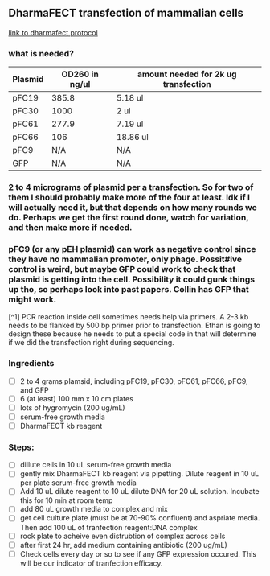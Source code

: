 ## DharmaFECT transfection of mammalian cells
[link to dharmafect protocol](https://horizondiscovery.com/-/media/Files/Horizon/resources/Protocols/dharmafect-kb-protocol.pdf)
### what is needed? 
| Plasmid | OD260 in ng/ul| amount needed for 2k ug transfection |
|--------|--------|-------|
| pFC19 | 385.8 |5.18 ul | 
| pFC30 | 1000 | 2 ul |
| pFC61 | 277.9 |7.19 ul |
| pFC66 | 106 | 18.86 ul |
| pFC9 | N/A | N/A | 
| GFP | N/A | N/A | 
### 2 to 4 micrograms of plasmid per a transfection. So for two of them I should probably make more of the four at least. Idk if I will actually need it, but that depends on how many rounds we do. Perhaps we get the first round done, watch for variation, and then make more if needed.
### pFC9 (or any pEH plasmid) can work as negative control since they have no mammalian promoter, only phage. Possit#ive control is weird, but maybe GFP could work to check that plasmid is getting into the cell. Possibility it could gunk things up tho, so perhaps look into past papers. Collin has GFP that might work. 
[^1] PCR reaction inside cell sometimes needs help via primers. A 2-3 kb needs to be flanked by 500 bp primer prior to transfection. Ethan is going to design these because he needs to put a special code in that will determine if we did the transfection right during sequencing. 
### Ingredients 
- [ ] 2 to 4 grams plamsid, including pFC19, pFC30, pFC61, pFC66, pFC9, and GFP 
- [ ] 6 (at least) 100 mm x 10 cm plates 
- [ ] lots of hygromycin (200 ug/mL) 
- [ ] serum-free growth media 
- [ ] DharmaFECT kb reagent 

### Steps: 
- [ ] dillute cells in 10 uL serum-free growth media
- [ ] gently mix DharmaFECT kb reagent via pipetting. Dilute reagent in 10 uL per plate serum-free growth media 
- [ ] Add 10 uL dilute reagent to 10 uL dilute DNA for 20 uL solution. Incubate this for 10 min at room temp 
- [ ] add 80 uL growth media to complex and mix 
- [ ] get cell culture plate (must be at 70-90% confluent) and aspriate media. Then add 100 uL of tranfection reagent:DNA complex 
- [ ] rock plate to acheive even distrubtion of complex across cells 
- [ ] after first 24 hr, add medium containing antibiotic (200 ug/mL) 
- [ ] Check cells every day or so to see if any GFP expression occured. This will be our indicator of tranfection efficacy. 
